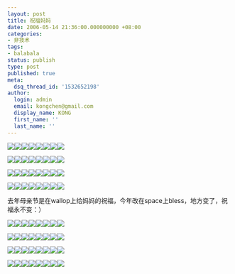 ```yaml
---
layout: post
title: 祝福妈妈
date: 2006-05-14 21:36:00.000000000 +08:00
categories:
- 非技术
tags:
- balabala
status: publish
type: post
published: true
meta:
  dsq_thread_id: '1532652198'
author:
  login: admin
  email: kongchen@gmail.com
  display_name: KONG
  first_name: ''
  last_name: ''
---
```

![](assets/present.gif)![](assets/present.gif)![](assets/present.gif)![](assets/present.gif)![](assets/present.gif)![](assets/present.gif)![](assets/present.gif)![](assets/present.gif)

![](assets/present.gif)![](assets/present.gif)![](assets/present.gif)![](assets/present.gif)![](assets/present.gif)![](assets/present.gif)![](assets/present.gif)![](assets/present.gif)

![](assets/present.gif)![](assets/present.gif)![](assets/present.gif)![](assets/present.gif)![](assets/present.gif)![](assets/present.gif)![](assets/present.gif)![](assets/present.gif)

![](assets/present.gif)![](assets/present.gif)![](assets/present.gif)![](assets/present.gif)![](assets/present.gif)![](assets/present.gif)![](assets/present.gif)![](assets/present.gif)

去年母亲节是在wallop上给妈妈的祝福，今年改在space上bless，地方变了，祝福永不变：）

![](assets/present.gif)![](assets/present.gif)![](assets/present.gif)![](assets/present.gif)![](assets/present.gif)![](assets/present.gif)![](assets/present.gif)![](assets/present.gif)

![](assets/present.gif)![](assets/present.gif)![](assets/present.gif)![](assets/present.gif)![](assets/present.gif)![](assets/present.gif)![](assets/present.gif)![](assets/present.gif)

![](assets/present.gif)![](assets/present.gif)![](assets/present.gif)![](assets/present.gif)![](assets/present.gif)![](assets/present.gif)![](assets/present.gif)![](assets/present.gif)

![](assets/present.gif)![](assets/present.gif)![](assets/present.gif)![](assets/present.gif)![](assets/present.gif)![](assets/present.gif)![](assets/present.gif)![](assets/present.gif)